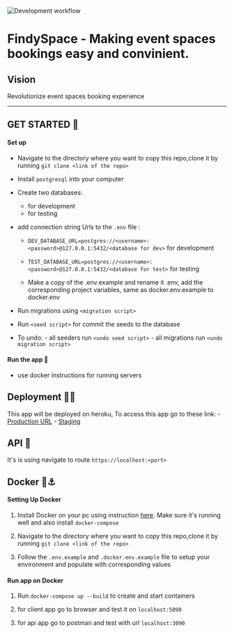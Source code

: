 ![Development workflow](https://github.com/b0nbon1/findyspace/actions/workflows/dev.workflow.yml/badge.svg)

# FindySpace - Making event spaces bookings easy and convinient.

## Vision
Revolutionize event spaces booking experience

---

## GET STARTED 🛫

#### Set up

- Navigate to the directory where you want to copy this repo,clone it by running `git clone <link of the repo>`

- Install `postgresql` into your computer

- Create two databases:
    -  for development
    -  for testing

- add connection string Urls to the `.env` file :
    - `DEV_DATABASE_URL=postgres://<username>:<password>@127.0.0.1:5432/<database for dev>` for development
    - `TEST_DATABASE_URL=postgres://<username>:<password>@127.0.0.1:5432/<database for test>` for testing

    - Make a copy of the .env.example and rename it .env, add the corresponding project variables, same as docker.env.example to docker.env

- Run migrations using `<migration script>`

- Run `<seed script>` for commit the seeds to the database

- To undo:
       - all seeders run `<undo seed script>`
       - all migrations run `<undo migration script>`

#### Run the app 🌋
- use docker instructions for running servers


## Deployment 🚀🚀

This app will be deployed on heroku, To access this app go to these link:
    - [Production URL](https://https://kencinema.herokuapp.com/.herokuapp.com/)
    - [Staging](https://https://kencinema.herokuapp.com/.herokuapp.com/)

## API 🚦

It's is using navigate to route `https://localhost:<port>`

## Docker 🐳⚓️

#### Setting Up Docker

1. Install Docker on your pc using instruction [here](https://docs.docker.com/install/). Make sure it's running well and also install `docker-compose`

2. Navigate to the directory where you want to copy this repo,clone it by running `git clone <link of the repo>`

3. Follow the `.env.example` and `.docker.env.example` file to setup your environment and populate with corresponding values


#### Run app on Docker

1. Run `docker-compose up --build` to create and start containers

2. for client app go to browser and test it on `localhost:5090`

3. for api app go to postman and test with url `localhost:3090`





